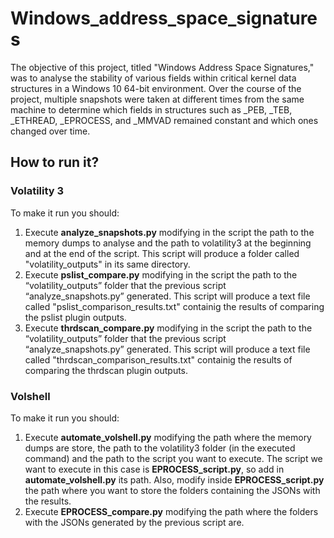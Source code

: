# Windows_address_space_signatures
The objective of this project, titled "Windows Address Space Signatures," was to analyse the stability of various fields within critical kernel data structures in a Windows 10 64-bit environment. Over the course of the project, multiple snapshots were taken at different times from the same machine to determine which fields in structures such as _PEB, _TEB, _ETHREAD, _EPROCESS, and _MMVAD remained constant and which ones changed over time.
## How to run it?
### Volatility 3
To make it run you should:

1. Execute **analyze_snapshots.py** modifying in the script the path to the memory dumps to analyse and the path to volatility3 at the beginning and at the end of the script. This script will produce a folder called "volatility_outputs" in its same directory.
2. Execute **pslist_compare.py** modifying in the script the path to the “volatility_outputs” folder that the previous script “analyze_snapshots.py” generated. This script will produce a text file called "pslist_comparison_results.txt" containig the results of comparing the pslist plugin outputs.
3. Execute **thrdscan_compare.py** modifying in the script the path to the “volatility_outputs” folder that the previous script “analyze_snapshots.py” generated. This script will produce a text file called "thrdscan_comparison_results.txt" containig the results of comparing the thrdscan plugin outputs.


### Volshell
To make it run you should:

1. Execute **automate_volshell.py** modifying the path where the memory dumps are store, the path to the volatility3 folder (in the executed command) and the path to the script you want to execute. The script we want to execute in this case is **EPROCESS_script.py**, so add in **automate_volshell.py** its path. Also, modify inside **EPROCESS_script.py** the path where you want to store the folders containing the JSONs with the results. 
2. Execute  **EPROCESS_compare.py** modifying the path where the folders with the JSONs generated by the previous script are.

